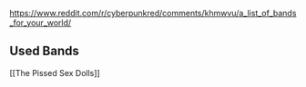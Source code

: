 https://www.reddit.com/r/cyberpunkred/comments/khmwvu/a_list_of_bands_for_your_world/

## Used Bands
[[The Pissed Sex Dolls]]